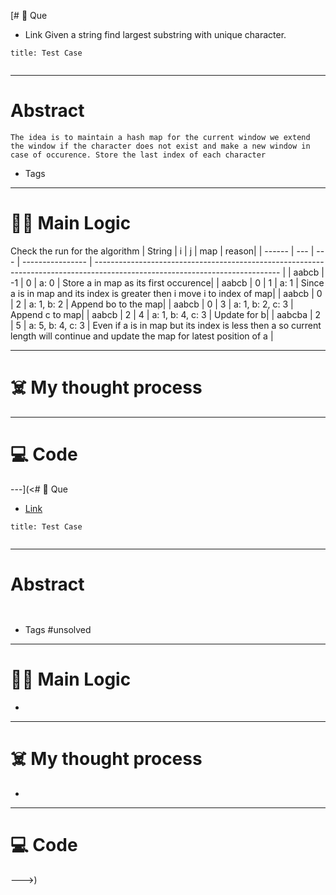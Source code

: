 [# 🧩 Que
- Link
Given a string find largest substring with unique character.
```ad-question
title: Test Case


```

---
# Abstract
```ad-abstract
The idea is to maintain a hash map for the current window we extend the window if the character does not exist and make a new window in case of occurence. Store the last index of each character
```

- Tags 
--- 
# 🕵️‍♂️ Main Logic
Check the run for the algorithm
| String | i   | j   | map              | reason|
| ------ | --- | --- | ---------------- | ---------------------------------------------------------------------------------------------------------------------------- |
| aabcb  | -1  | 0   | a: 0             | Store a in map as its first occurence|
| aabcb  | 0   | 1   | a: 1             | Since a is in map and its index is greater then i move i to index of map|
| aabcb  | 0   | 2   | a: 1, b: 2       | Append bo to the map|
| aabcb  | 0   | 3   | a: 1, b: 2, c: 3 | Append c to map|
| aabcb  | 2   | 4   | a: 1, b: 4, c: 3 | Update for b|
| aabcba | 2   | 5   | a: 5, b: 4, c: 3 | Even if a is in map but its index is less then a so current length will continue and update the map for latest position of a | 

---
# ☠️ My thought process

---

# 💻 Code

---](<# 🧩 Que
- [Link](https://leetcode.com/problems/longest-substring-without-repeating-characters/)

```ad-question
title: Test Case


```

---
# Abstract
```ad-abstract


```

- Tags #unsolved 
--- 
# 🕵️‍♂️ Main Logic
- 

---
# ☠️ My thought process
- 
---

# 💻 Code

--->)